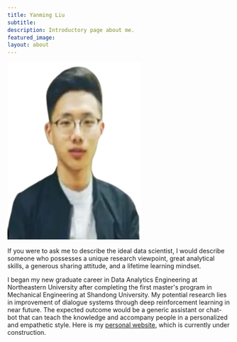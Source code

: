 ```yaml
---
title: Yanming Liu
subtitle: 
description: Introductory page about me.
featured_image: 
layout: about
---
```


<img src="/images/TAs/Yanming Liu.webp" width="300" height="400" />

If you were to ask me to describe the ideal data scientist, I would describe someone who possesses a unique research viewpoint, great analytical skills, a generous sharing attitude, and a lifetime learning mindset. 

I began my new graduate career in Data Analytics Engineering at Northeastern University after completing the first master's program in Mechanical Engineering at Shandong University. My potential research lies in improvement of dialogue systems through deep reinforcement learning in near future. The expected outcome would be a generic assistant or chat-bot that can teach the knowledge and accompany people in a personalized and empathetic style. Here is my <a href="https://mingofhope.github.io/Jemdoc-Whispering-Angel-Rose.github.io/">personal website</a>, which is currently under construction.